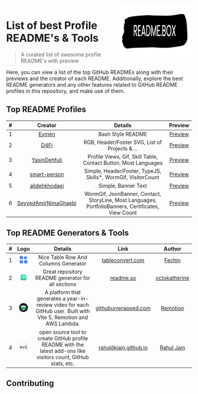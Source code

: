 <img src="src/REAME.BOX.Logo.png" width="200" height="155" align="right" />

# List of best Profile README's & Tools 

> A curated list of awesome profile README's with preview

Here, you can view a list of the top GitHub READMEs along with their previews and the creator of each README. Additionally, explore the best README generators and any other features related to GitHub README profiles in this repository, and make use of them.

## Top README Profiles

| # |                               Creator 	                                |                                              Details 	                                              |                                         Preview 	                                          |
|:-:|:----------------------------------------------------------------------:|:---------------------------------------------------------------------------------------------------:|:------------------------------------------------------------------------------------------:|
| 1 |               [Eymen](https://github.com/eymeen#README)                |                                         Bash Style README 	                                         |    [Preview](https://GitHub.com/4xmen/README.BOX/blob/main/README's/Eymeen/Preview.md)     |
| 2 |                 [D4Fi](https://github.com/D4Fi#README)                 |                           RGB, Header/Footer SVG, List of Projects & ...                            |     [Preview](https://GitHub.com/4xmen/README.BOX/blob/main/README's/D4Fi/Preview.md)      |
| 3 |         [YasinDehfuli](https://github.com/YasinDehfuli#README)         |                   Profile Views, Gif, Skill Table, Contact Button, Most Languages                   | [Preview](https://GitHub.com/4xmen/README.BOX/blob/main/README's/YasinDehfuli/Preview.md)  |
| 4 |         [smart-person](https://github.com/smart-person#README)         |                    Simple, Header/Footer, TypeJS, Skills*, WormGif, VisitorCount                    | [Preview](https://GitHub.com/4xmen/README.BOX/blob/main/README's/smart-person/Preview.md)  |
| 5 |        [alidehkhodaei](https://github.com/alidehkhodaei#README)        |                                         Simple, Banner Text                                         | [Preview](https://GitHub.com/4xmen/README.BOX/blob/main/README's/alidehkhodaei/Preview.md) |
| 6 | [SeyyedAmirNimaGhaebi](https://github.com/SeyyedAmirNimaGhaebi#README) | WormGif, JsonBanner, Contact, StoryLine, Most Languages, PortfolioBanners, Certificates, View Count | [Preview](https://GitHub.com/4xmen/README.BOX/blob/main/README's/SeyyedAmirNimaGhaebi/Preview.md) |


## Top README Generators & Tools

| # |                            Logo                            |                                                      Details                                                       |                                        Link                                         |                      Author                       |
|:-:|:----------------------------------------------------------:|:------------------------------------------------------------------------------------------------------------------:|:-----------------------------------------------------------------------------------:|:-------------------------------------------------:|
| 1 |   <img src="src/logos/tableconvert.com.png" width="24">    |                                        Nice Table Row And Columns Generator                                        |                    [tableconvert.com](https://tableconvert.com)                     |        [Fechin](https://github.com/Fechin)        |
| 2 |       <img src="src/logos/readme.so.png" width="24">       |                                 Great repository README generator for all sections                                 |                           [readme.so](https://readme.so)                            | [octokatherine](https://github.com/octokatherine) |
| 3 |  <img src="src/logos/githubunwrapped.com.png" width="24">  | A platform that generates a year-in-review video for each GitHub user. Built with Vite 5, Remotion and AWS Lambda. |                 [githubunwrapped.com](https://githubunwrapped.com)                  |    [Remotion](https://github.com/remotion-dev)    |
| 4 | <img src="src/logos/rahuldkjain.github.io.png" width="24"> |  open source tool to create GitHub profile README with the latest add-ons like visitors count, GitHub stats, etc.  | [rahuldkjain.github.io](https://rahuldkjain.github.io/gh-profile-readme-generator/) |   [Rahul Jain](https://github.com/rahuldkjain)    |

## Contributing 
